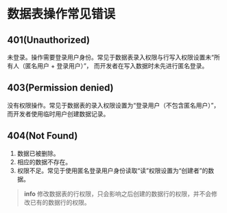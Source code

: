 # 数据表操作常见错误

## 401(Unauthorized)

未登录。操作需要登录用户身份。常见于数据表录入权限与行写入权限设置未“所有人（匿名用户 + 登录用户）”，
而开发者在写入数据时未先进行匿名登录。

## 403(Permission denied)

没有权限操作。常见于数据表的录入权限设置为“登录用户（不包含匿名用户）”，
而开发者使用临时用户创建数据记录。

## 404(Not Found)

1. 数据已被删除。
2. 相应的数据不存在。
3. 权限不足。常见于使用匿名登录用户身份读取“读”权限设置为“创建者”的数据。

> **info**
> 修改数据表的行权限，只会影响之后创建的数据行的权限，并不会修改已有的数据行的权限。

